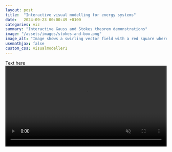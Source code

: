 ```yaml
---
layout: post
title:  "Interactive visual modelling for energy systems"
date:   2024-09-23 00:00:49 +0100
categories: viz
summary: "Interactive Gauss and Stokes theorem demonstrations"
image: "/assets/images/stokes-and-box.png"
image_alt: "Image shows a swirling vector field with a red square where Stokes theorem is applied"
usemathjax: false
custom_css: visualmodeller1
---
```


Text here
<video style="width: 100%; height: auto;" autoplay loop muted>
  <source src="{{site.baseurl}}/assets/images/energy-modeller-1.mp4" type="video/mp4">
  Your browser does not support the video tag.
</video>


<div id="target1"></div>
<script type="module">
    import { Model } from 'https://cdn.jsdelivr.net/npm/visual-modeller-energy@0.1.4/+esm';
    const model = new Model();
    await model.loadFromUrl("{{ site.baseurl }}/assets/data/visualmodeller1/PV-battery.json");
    model.run();
    model.startVis({targetId:"target1", height:460})
</script>





